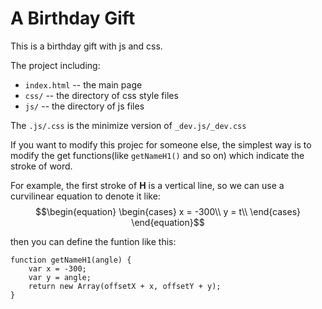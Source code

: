 # A Birthday Gift

This is a birthday gift with js and css.
 
The project including: 

- `index.html` -- the main page
- `css/` -- the directory of css style files
- `js/` -- the directory of js files
        
The `.js/.css` is the minimize version of `_dev.js/_dev.css`

If you want to modify this projec for someone else, the simplest way is
to modify the get functions(like `getNameH1()` and so on) which indicate the stroke of word.

For example, the first stroke of **H** is a vertical line, so we can use a curvilinear equation to denote it like:
$$\begin{equation}
  \begin{cases}
    x = -300\\
    y = t\\
  \end{cases}
\end{equation}$$

then you can define the funtion like this:

```
function getNameH1(angle) {
    var x = -300;
    var y = angle;
    return new Array(offsetX + x, offsetY + y);
}
```